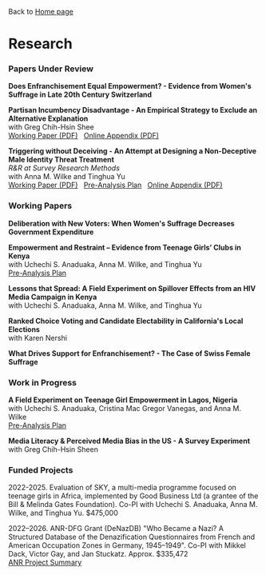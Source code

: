 Back to [Home page](/README.md)

# Research

### Papers Under Review

**Does Enfranchisement Equal Empowerment? - Evidence from Women's Suffrage in Late 20th Century Switzerland**

**Partisan Incumbency Disadvantage - An Empirical Strategy to Exclude an Alternative Explanation** <br>
with Greg Chih-Hsin Shee <br>
[Working Paper (PDF)](https://www.dropbox.com/scl/fi/aqfhleq5wt76pbjhzgk8r/Partisan-Incumbency-Disadvantage.pdf?rlkey=zi9xiuer1x3wctfv8zw24pwhs&dl=0) &nbsp;
[Online Appendix (PDF)](https://www.dropbox.com/scl/fi/z5xooaqrwccm2bm79lwim/Partisan-Incumbency-Disadvantage_Appendix.pdf?rlkey=gi6y418be1kk6m99znvssam2j&dl=0)

**Triggering without Deceiving - An Attempt at Designing a Non-Deceptive Male Identity Threat Treatment** <br>
_R&R at Survey Research Methods_ <br>
with Anna M. Wilke and Tinghua Yu <br>
[Working Paper (PDF)](https://www.dropbox.com/scl/fi/vhc214smxygw6vz29kbs7/Triggering-without-Deceiving.pdf?rlkey=xn1tu14ll9j4ncn309y8259eq&dl=0) &nbsp;
[Pre-Analysis Plan](https://osf.io/8nvkg) &nbsp;
[Online Appendix (PDF)](https://www.dropbox.com/scl/fi/915mc23e4ceei2tdutyq5/Triggering-without-Deceiving_Appendix.pdf?rlkey=y9ddgdh9xkjl7calxxvut9e73&dl=0)

### Working Papers

**Deliberation with New Voters: When Women's Suffrage Decreases Government Expenditure**

**Empowerment and Restraint – Evidence from Teenage Girls’ Clubs in Kenya** <br>
with Uchechi S. Anaduaka, Anna M. Wilke, and Tinghua Yu <br>
[Pre-Analysis Plan](https://osf.io/t87y6)

**Lessons that Spread: A Field Experiment on Spillover Effects from an HIV Media Campaign in Kenya** <br>
with Uchechi S. Anaduaka, Anna M. Wilke, and Tinghua Yu

**Ranked Choice Voting and Candidate Electability in California's Local Elections** <br>
with Karen Nershi

**What Drives Support for Enfranchisement? - The Case of Swiss Female Suffrage**

### Work in Progress

**A Field Experiment on Teenage Girl Empowerment in Lagos, Nigeria** <br>
with Uchechi S. Anaduaka, Cristina Mac Gregor Vanegas, and Anna M. Wilke <br>
[Pre-Analysis Plan](https://osf.io/67nsu)

**Media Literacy & Perceived Media Bias in the US - A Survey Experiment** <br> 
with Greg Chih-Hsin Sheen

### Funded Projects

2022-2025. Evaluation of SKY, a multi-media programme focused on teenage girls in Africa, implemented by Good Business Ltd (a grantee of the Bill & Melinda Gates Foundation). Co-PI with Uchechi S. Anaduaka, Anna M. Wilke, and Tinghua Yu. $475,000

2022–2026. ANR-DFG Grant (DeNazDB) "Who Became a Nazi? A Structured Database of the Denazification Questionnaires from French and American Occupation Zones in Germany, 1945–1949". Co-PI with Mikkel Dack, Victor Gay, and Jan Stuckatz. Approx. $335,472 <br>
[ANR Project Summary](https://anr.fr/Project-ANR-21-FRAL-0005) 
